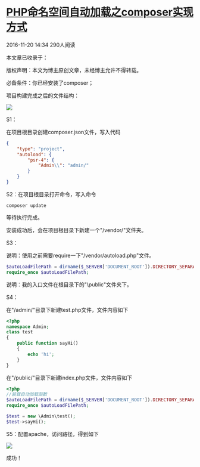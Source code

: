 #  [PHP命名空间自动加载之composer实现方式][0]

 2016-11-20 14:34  290人阅读  

 本文章已收录于：

版权声明：本文为博主原创文章，未经博主允许不得转载。

必备条件：你已经安装了composer；

项目构建完成之后的文件结构：

![][4]

S1：

在项目根目录创建composer.json文件，写入代码
```json
{
    "type": "project",
    "autoload": {
        "psr-4": {
            "Admin\\": "admin/"
        }
    }
}
```
S2：在项目根目录打开命令，写入命令

    composer update

等待执行完成。

安装成功后，会在项目根目录下新建一个"/vendor/"文件夹。

S3：

说明：使用之前需要require一下"/vendor/autoload.php"文件。

```php
$autoLoadFilePath = dirname($_SERVER['DOCUMENT_ROOT']).DIRECTORY_SEPARATOR.'vendor'.DIRECTORY_SEPARATOR.'autoload.php';
require_once $autoLoadFilePath;
```

说明：我的入口文件在根目录下的"\public\"文件夹下。

S4：

在"/admin/"目录下新建test.php文件，文件内容如下

```php
<?php
namespace Admin;
class test
{
    public function sayHi()
    {
        echo 'hi';
    }
}
```

在"/public/"目录下新建index.php文件，文件内容如下

```php
<?php
//装载自动加载函数
$autoLoadFilePath = dirname($_SERVER['DOCUMENT_ROOT']).DIRECTORY_SEPARATOR.'vendor'.DIRECTORY_SEPARATOR.'autoload.php';
require_once $autoLoadFilePath;

$test = new \Admin\test();
$test->sayHi();
```

S5：配置apache，访问路径，得到如下

![][7]

成功！

[0]: /izhengyang/article/details/53240792
[4]: ../img/20161120144922132.png
[5]: #
[6]: http://lib.csdn.net/base/php
[7]: ../img/20161120145414963.png